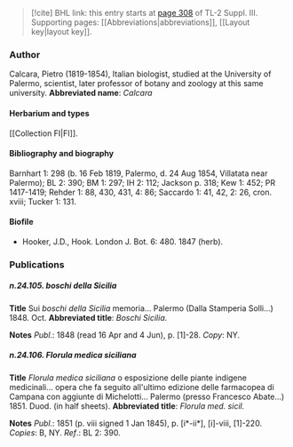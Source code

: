 > [!cite] BHL link: this entry starts at [page 308](https://www.biodiversitylibrary.org/page/33266615) of TL-2 Suppl. III.
> Supporting pages: [[Abbreviations|abbreviations]], [[Layout key|layout key]].

### Author

Calcara, Pietro (1819-1854), Italian biologist, studied at the University of Palermo, scientist, later professor of botany and zoology at this same university. 
**Abbreviated name**: *Calcara*

#### Herbarium and types

[[Collection FI|FI]].

#### Bibliography and biography

Barnhart 1: 298 (b. 16 Feb 1819, Palermo, d. 24 Aug 1854, Villatata near Palermo); BL 2: 390; BM 1: 297; IH 2: 112; Jackson p. 318; Kew 1: 452; PR 1417-1419; Rehder 1: 88, 430, 431, 4: 86; Saccardo 1: 41, 42, 2: 26, cron. xviii; Tucker 1: 131.

#### Biofile

- Hooker, J.D., Hook. London J. Bot. 6: 480. 1847 (herb).

### Publications

##### n.24.105. boschi della Sicilia

**Title**
Sui *boschi della Sicilia* memoria... Palermo (Dalla Stamperia Solli...) 1848. Oct.
**Abbreviated title**: *Boschi Sicilia*.

**Notes**
*Publ*.: 1848 (read 16 Apr and 4 Jun), p. \[1\]-28. *Copy*: NY.

##### n.24.106. Florula medica siciliana

**Title**
*Florula medica siciliana* o esposizione delle piante indigene medicinali... opera che fa seguito all'ultimo edizione delle farmacopea di Campana con aggiunte di Michelotti... Palermo (presso Francesco Abate...) 1851. Duod. (in half sheets).
**Abbreviated title**: *Florula med. sicil.*

**Notes**
*Publ*.: 1851 (p. viii signed 1 Jan 1845), p. \[i\*-ii\*\], \[i\]-viii, \[1\]-220. *Copies*: B, NY.
*Ref*.: BL 2: 390.

